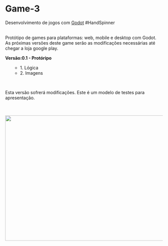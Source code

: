 # Game-3
Desenvolvimento de jogos com <a href="https://godotengine.org/">Godot</a>
#HandSpinner

<br>
Protótipo de games para plataformas: web, mobile e desktop com Godot.
As próximas versões deste game serão as modificações necessárias até chegar a loja google play.
<br>
<p><b>Versão:0.1 - Protóripo</b></p>
<ol>
  <ul>
    <li>1. Lógica</li>
    <li>2. Imagens</li>
  </ul>  
</ol>
<br>
<p>Esta versão sofrerá modificações. Este é um modelo de testes para apresentação.</p>


<br><br>
<img src="https://s17.postimg.org/bz827epnz/image.png" width="700" height="400">
